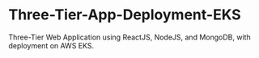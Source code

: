 # Three-Tier-App-Deployment-EKS
Three-Tier Web Application using ReactJS, NodeJS, and MongoDB, with deployment on AWS EKS.
